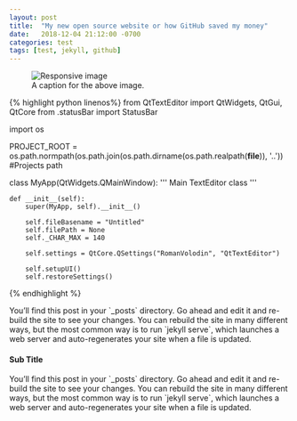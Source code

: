 ```yaml
---
layout: post
title:  "My new open source website or how GitHub saved my money"
date:   2018-12-04 21:12:00 -0700
categories: test
tags: [test, jekyll, github]
---
```



<!-- <section id="blog-posts" class="bg-white text-dark"> -->
  <!-- <div class="container fill-viewport-70 px-0"> -->
    
  <figure class="figure">
    <img src="{{ '/assets/img/test.jpg' | absolute_url }}" class="img-responsive w-100 pb-1" alt="Responsive image">
    <figcaption class="figure-caption text-center pb-5">A caption for the above image.</figcaption>
  </figure>
    


{% highlight python  linenos%}
from QtTextEditor import QtWidgets, QtGui, QtCore
from .statusBar import StatusBar


import os

PROJECT_ROOT = os.path.normpath(os.path.join(os.path.dirname(os.path.realpath(__file__)), '..')) #Projects path

class MyApp(QtWidgets.QMainWindow):
    '''
    Main TextEditor class
    '''

    def __init__(self):
        super(MyApp, self).__init__()

        self.fileBasename = "Untitled"
        self.filePath = None
        self._CHAR_MAX = 140
      
        self.settings = QtCore.QSettings("RomanVolodin", "QtTextEditor")

        self.setupUI()
        self.restoreSettings()
{% endhighlight %}


  <p class="lead">
  You’ll find this post in your `_posts` directory. Go ahead and edit it and re-build the site to see your changes. You can rebuild the site in many different ways, but the most common way is to run `jekyll serve`, which launches a web server and auto-regenerates your site when a file is updated.
  </p>

  <h4>Sub Title</h4>

  <p>
    You’ll find this post in your `_posts` directory. Go ahead and edit it and re-build the site to see your changes. You can rebuild the site in many different ways, but the most common way is to run `jekyll serve`, which launches a web server and auto-regenerates your site when a file is updated.
  </p>



  <!-- </div> -->


<!-- </section> -->
